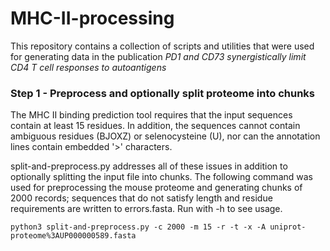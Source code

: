 # MHC-II-processing

This repository contains a collection of scripts and utilities that
were used for generating data in the publication *PD1 and CD73
synergistically limit CD4 T cell responses to autoantigens*

### Step 1 - Preprocess and optionally split proteome into chunks

The MHC II binding prediction tool requires that the input sequences
contain at least 15 residues. In addition, the sequences cannot
contain ambiguous residues (BJOXZ) or selenocysteine (U), nor can the
annotation lines contain embedded '>' characters.

split-and-preprocess.py addresses all of these issues in addition to
optionally splitting the input file into chunks. The following command
was used for preprocessing the mouse proteome and generating chunks of
2000 records; sequences that do not satisfy length and residue requirements
are written to errors.fasta. Run with -h to see usage.

```
python3 split-and-preprocess.py -c 2000 -m 15 -r -t -x -A uniprot-proteome%3AUP000000589.fasta
```
